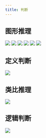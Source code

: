 ```yaml
---
title: 判断
---
```

## 图形推理
![](https://czxcab.cn/file/docs/位置规律.png)
![](https://czxcab.cn/file/docs/样式规律.png)
![](https://czxcab.cn/file/docs/属性规律.png)
![](https://czxcab.cn/file/docs/特殊规律.png)
![](https://czxcab.cn/file/docs/数量规律.png)
![](https://czxcab.cn/file/docs/空间类.png)
## 定义判断
![](https://czxcab.cn/file/docs/20240330091339.png)
## 类比推理
![](https://czxcab.cn/file/docs/20240330091354.png)
## 逻辑判断
![](https://czxcab.cn/file/docs/20240330091400.png)

